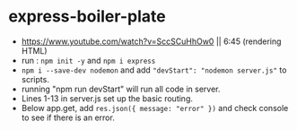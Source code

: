 # express-boiler-plate
* https://www.youtube.com/watch?v=SccSCuHhOw0 || 6:45 (rendering HTML)
* run : ```npm init -y``` and ```npm i express```
* ``` npm i --save-dev nodemon ``` and add ```"devStart": "nodemon server.js"``` to scripts.
* running "npm run devStart" will run all code in server.
* Lines 1-13 in server.js set up the basic routing.
* Below app.get, add ```res.json({ message: "error" })``` and check console to see if there is an error. 

